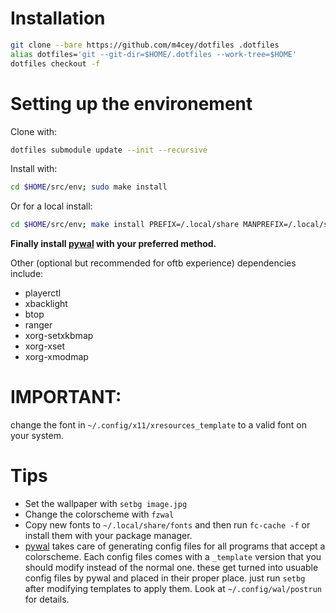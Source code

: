 # Installation
```bash
git clone --bare https://github.com/m4cey/dotfiles .dotfiles
alias dotfiles='git --git-dir=$HOME/.dotfiles --work-tree=$HOME'
dotfiles checkout -f
```
# Setting up the environement

Clone with:
```bash
dotfiles submodule update --init --recursive
```
Install with:
```bash
cd $HOME/src/env; sudo make install
```
Or for a local install:
```bash
cd $HOME/src/env; make install PREFIX=/.local/share MANPREFIX=/.local/share/man DESTDIR=~
```
**Finally install [pywal](https://github.com/dylanaraps/pywal) with your preferred method.**

Other (optional but recommended for oftb experience) dependencies include:
- playerctl
- xbacklight
- btop
- ranger
- xorg-setxkbmap
- xorg-xset
- xorg-xmodmap

# IMPORTANT:
change the font in `~/.config/x11/xresources_template` to a valid font on your system.

# Tips

* Set the wallpaper with `setbg image.jpg`
* Change the colorscheme with `fzwal`
* Copy new fonts to `~/.local/share/fonts` and then run `fc-cache -f` or install them with your package manager.
* [pywal](https://github.com/dylanaraps/pywal) takes care of generating config files for all programs that accept a colorscheme. Each config files comes with a `_template` version that you should modify instead of the normal one. these get turned into usuable config files by pywal and placed in their proper place. just run `setbg` after modifying templates to apply them. Look at `~/.config/wal/postrun` for details.
